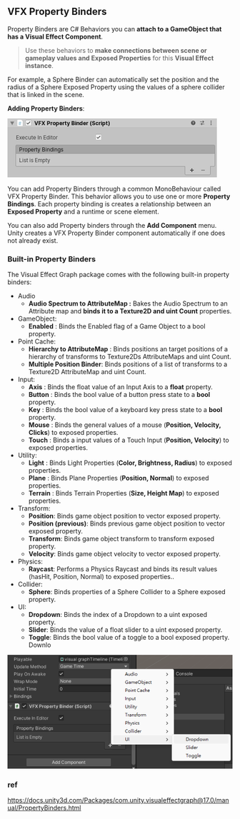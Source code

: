 ## VFX Property Binders
Property Binders are C# Behaviors you can **attach to a GameObject that has a Visual Effect Component**. 

> Use these behaviors to **make connections between scene or gameplay values and Exposed Properties** for this **Visual Effect instance**.

For example, a Sphere Binder can automatically set the position and the radius of a Sphere Exposed Property using the values of a sphere collider that is linked in the scene.

**Adding Property Binders**: 

![](./img/PropertyBinder.png)

You can add Property Binders through a common MonoBehaviour called VFX Property Binder. This behavior allows you to use one or more **Property Bindings**. Each property binding is creates a relationship between an **Exposed Property** and a runtime or scene element.

You can also add Property binders through the **Add Component** menu. Unity creates a VFX Property Binder component automatically if one does not already exist.

### Built-in Property Binders

The Visual Effect Graph package comes with the following built-in property binders:
​
-   Audio
    -   **Audio Spectrum to AttributeMap :** Bakes the Audio Spectrum to an Attribute map and **binds it to a Texture2D and uint Count** properties.
-   GameObject:
    -   **Enabled** : Binds the Enabled flag of a Game Object to a bool property.
-   Point Cache:
    -   **Hierarchy to AttributeMap** : Binds positions an target positions of a hierarchy of transforms to Texture2Ds AttributeMaps and uint Count.
    -   **Multiple Position Binder**: Binds positions of a list of transforms to a Texture2D AttributeMap and uint Count.
-   Input:
    -   **Axis** : Binds the float value of an Input Axis to a **float** property.
    -   **Button** : Binds the bool value of a button press state to a **bool** property.
    -   **Key** : Binds the bool value of a keyboard key press state to a **bool** property.
    -   **Mouse** : Binds the general values of a mouse (**Position, Velocity, Clicks**) to exposed properties.
    -   **Touch** : Binds a input values of a Touch Input (**Position, Velocity**) to exposed properties.
-   Utility:
    -   **Light** : Binds Light Properties (**Color, Brightness, Radius**) to exposed properties.
    -   **Plane** : Binds Plane Properties (**Position, Normal**) to exposed properties.
    -   **Terrain** : Binds Terrain Properties (**Size, Height Map**) to exposed properties.
-   Transform:
    -   **Position**: Binds game object position to vector exposed property.
    -   **Position (previous)**: Binds previous game object position to vector exposed property.
    -   **Transform**: Binds game object transform to transform exposed property.
    -   **Velocity**: Binds game object velocity to vector exposed property.
-   Physics:
    -   **Raycast**: Performs a Physics Raycast and binds its result values (hasHit, Position, Normal) to exposed properties..
-   Collider:
    -   **Sphere**: Binds properties of a Sphere Collider to a Sphere exposed property.
-   UI:
    -   **Dropdown**: Binds the index of a Dropdown to a uint exposed property.
    -   **Slider**: Binds the value of a float slider to a uint exposed property.
    -   **Toggle**: Binds the bool value of a toggle to a bool exposed property.
Downlo


![](./img/property_binding.png)


### ref
https://docs.unity3d.com/Packages/com.unity.visualeffectgraph@17.0/manual/PropertyBinders.html

